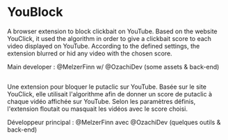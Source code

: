 # YouBlock
A browser extension to block clickbait on YouTube. Based on the website YouClick, it used the algorithm in order to give a clickbait score to each video displayed on YouTube. According to the defined settings, the extension blurred or hid any video with the chosen score.

Main developer : @MelzerFinn
w/ @OzachiDev (some assets & back-end)

##

Une extension pour bloquer le putaclic sur YouTube. Basée sur le site YouClick, elle utilisait l'algorithme afin de donner un score de putaclic à chaque vidéo affichée sur YouTube. Selon les paramètres définis, l'extension floutait ou masquait les vidéos avec le score choisi.

Développeur principal : @MelzerFinn
avec @OzachiDev (quelques outils & back-end)
